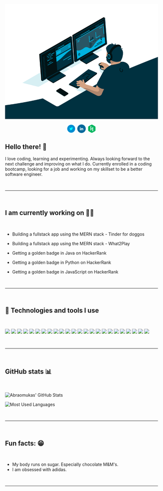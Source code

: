 <div align="center">
  <a href="https://linkedin.com/in/abraomukas/"><img src="images/hero.gif" alt="Abraomukas' in a nutshell"></a>

<p align='center'>

<a href="https://twitter.com/abraomukas"><img height="30" src="images/icons/twitter.png"></a>
<a href="https://www.linkedin.com/in/abraomukas/"><img height="30" src="images/icons/linkedin.png"></a>
<a href="https://www.hackerrank.com/abraomukas"><img height="30" src="images/icons/hackerrank.png"></a>
</p>

</div>

## Hello there! :wave:

I love coding, learning and experimenting. Always looking forward to the next challenge and improving on what I do. Currently enrolled in a coding bootcamp, looking for a job and working on my skillset to be a better software engineer.

<br>

---

<br>

## I am currently working on :man_technologist:

<br>

- Building a fullstack app using the MERN stack - <a>Tinder for doggos</a>

- Building a fullstack app using the MERN stack - <a>What2Play</a>

- Getting a golden badge in Java on HackerRank

- Getting a golden badge in Python on HackerRank

- Getting a golden badge in JavaScript on HackerRank

<br>

---

<br>

## :wrench: Technologies and tools I use

<br>

![](https://img.shields.io/badge/-Ubuntu-informational?style=flat&logo=Ubuntu&logoColor=white&color=darkblue)
![](https://img.shields.io/badge/-Git-informational?style=flat&logo=git&logoColor=white&color=darkblue)
![](https://img.shields.io/badge/-GitHub-informational?style=flat&logo=github&logoColor=white&color=darkblue)
![](https://img.shields.io/badge/-IntelliJ_IDEA-informational?style=flat&logo=intellij-idea&logoColor=white&color=darkblue)
![](https://img.shields.io/badge/-VS_Code-informational?style=flat&logo=microsoft&logoColor=white&color=darkblue)
![](https://img.shields.io/badge/-Java-informational?style=flat&logo=Java&logoColor=white&color=darkblue)
![](https://img.shields.io/badge/-JPA-informational?style=flat&logo=java&logoColor=white&color=darkblue)
![](https://img.shields.io/badge/-JUnit-informational?style=flat&logo=java&logoColor=white&color=darkblue)
![](https://img.shields.io/badge/-Spring_Boot-informational?style=flat&logo=spring&logoColor=white&color=darkblue)
![](https://img.shields.io/badge/-Maven-informational?style=flat&logo=apache-maven&logoColor=white&color=darkblue)
![](https://img.shields.io/badge/-JavaScript-informational?style=flat&logo=javascript&logoColor=white&color=darkblue)
![](https://img.shields.io/badge/-Python-informational?style=flat&logo=python&logoColor=white&color=darkblue)
![](https://img.shields.io/badge/-Docker-informational?style=flat&logo=docker&logoColor=white&color=darkblue)
![](https://img.shields.io/badge/-Kubernetes-informational?style=flat&logo=kubernetes&logoColor=white&color=darkblue)
![](https://img.shields.io/badge/-PostgreSQL-informational?style=flat&logo=postgresql&logoColor=white&color=darkblue)
![](https://img.shields.io/badge/-MongoDB-informational?style=flat&logo=mongodb&logoColor=white&color=darkblue)
![](https://img.shields.io/badge/-Express-informational?style=flat&logo=express&logoColor=white&color=darkblue)
![](https://img.shields.io/badge/-React-informational?style=flat&logo=react&logoColor=white&color=darkblue)
![](https://img.shields.io/badge/-Node.js-informational?style=flat&logo=node.js&logoColor=white&color=darkblue)
![](https://img.shields.io/badge/-Postman-informational?style=flat&logo=postman&logoColor=white&color=darkblue)
![](https://img.shields.io/badge/-Heroku-informational?style=flat&logo=heroku&logoColor=white&color=darkblue)
![](https://img.shields.io/badge/-Netlify-informational?style=flat&logo=netlify&logoColor=white&color=darkblue)
![](https://img.shields.io/badge/-Jenkins-informational?style=flat&logo=jenkins&logoColor=white&color=darkblue)
![](https://img.shields.io/badge/-GIMP-informational?style=flat&logo=gimp&logoColor=white&color=darkblue)

<br>

---

<br>

## GitHub stats :bar_chart:

<br>

![Abraomukas' GitHub Stats](https://github-readme-stats.vercel.app/api?username=abraomukas&theme=react&show_icons=true)

![Most Used Languages](https://github-readme-stats.vercel.app/api/top-langs/?username=abraomukas&theme=react&show_icons=true)

<br>

---

<br>

## Fun facts: :grin:   

<br>

- My body runs on sugar. Especially chocolate M&M's. 
- I am obsessed with adidas.

<br>

---